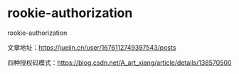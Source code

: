 # rookie-authorization
rookie-authorization

文章地址：https://juejin.cn/user/1676112749397543/posts


四种授权码模式：https://blog.csdn.net/A_art_xiang/article/details/138570500